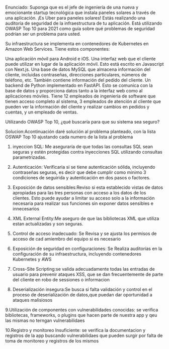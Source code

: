 Enunciado:
Suponga que es el jefe de ingeniería de una nueva y emocionante startup tecnológica que instala paneles solares a través de una aplicación.
¡Es Uber para paneles solares! Estás realizando una auditoría de seguridad de la infraestructura de tu aplicación. Está utilizando OWASP Top 
10 para 2021 como guía sobre qué problemas de seguridad podrían ser un problema para usted.

Su infraestructura se implementa en contenedores de Kubernetes en Amazon Web Services. Tiene estos componentes:

Una aplicación móvil para Android e iOS.
Una interfaz web que el cliente puede utilizar en lugar de la aplicación móvil. Esto está escrito en Javascript con Next.js.
Una base de datos MySQL que almacena información del cliente, incluidas contraseñas, direcciones particulares, números de teléfono, etc.
También contiene información del pedido del cliente.
Un backend de Python implementado en FastAPI. Esto se comunica con la base de datos y proporciona datos tanto a la interfaz web como al
aplicaciones móviles.
Tiene 12 empleados de ingeniería de software que tienen acceso completo al sistema, 3 empleados de atención al cliente que pueden ver
la información del cliente y realizar cambios en pedidos y cuentas, y un empleado de ventas.

Utilizando OWASP Top 10, ¿qué buscaría para que su sistema sea seguro?

Solucion:Acontinuación daré solución al problema planteado, con la lista OSWAP Top 10 ajustando cada numero de la lista al problema

1. inyeccion SQL: Me aseguraría de que todas las consultas SQL sean seguras y estén protegidas contra inyecciones SQL utilizando consultas parametrizadas.

2. Autenticación: Verificaria si se tiene autenticación sólida, incluyendo contraseñas seguras, es decir que debe cumplir como minimo 3 condiciones de seguirida
    y autenticación en dos pasos o factores.
   
3. Exposición de datos sensibles:Reviso si esta establecido  vistas de datos apropiadas para las tres personas con acceso a los datos de los clientes. Esto puede ayudar
    a limitar su acceso solo a la información necesaria para realizar sus funciones sin exponer datos sensibles  e innecesarios
 
4. XML External Entity:Me aseguro de que las bibliotecas XML que utiliza estan actualizadas y son  seguras.

5. Control de acceso inadecuado: Se Revisa y  se ajusta  los permisos de acceso de cad amiembro del equipo si es necesario
   
6. Exposición de seguridad en configuraciones: Se Realiza auditorías en la configuración de su infraestructura, incluyendo contenedores Kubernetes y AWS
 
7. Cross-Site Scripting:se valida adecuadamente todas las entradas de usuario para prevenir ataques XSS, que se dan frecuentemente de parte del cliente
      en robo de sessiones o informacion

8. Deserialización insegura:Se busca si falta  validación y control en el proceso de deserialización de datos,que puedan dar oportunidad a ataques malisiosos

9.Utilización de componentes con vulnerabilidades conocidas:  se verifica bibliotecas, frameworks, o plugins que hacen parte de nuestra app y qeu las mismas no terngan vulnerabilidaes

10.Registro y monitoreo Insuficiente: se verifica la documentacion y registros de la app buscando vulnerabilidaes que pueden surgir por falta de toma de monitoreo y registros de los mismos

    

